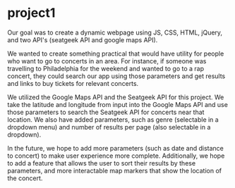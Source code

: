 # project1

Our goal was to create a dynamic webpage using JS, CSS, HTML, jQuery, and two API's (seatgeek API and google maps API).  

We wanted to create something practical that would have utility for people who want to go to concerts in an area.  For instance, if someone was travelling to Philadelphia for the weekend and wanted to go to a rap concert, they could search our app using those parameters and get results and links to buy tickets for relevant concerts.  

We utilized the Google Maps API and the Seatgeek API for this project.  We take the latitude and longitude from input into the Google Maps API and use those parameters to search the Seatgeek API for concerts near that location.  We also have added parameters, such as genre (selectable in a dropdown menu) and number of results per page (also selectable in a dropdown).  

In the future, we hope to add more parameters (such as date and distance to concert) to make user experience more complete.  Additionally, we hope to add a feature that allows the user to sort their results by these parameters, and more interactable map markers that show the location of the concert.  
